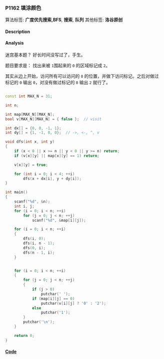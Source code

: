### P1162 填涂颜色

算法标签: **广度优先搜索,BFS**, **搜索**, **队列**
其他标签: **洛谷原创**


#### Description

#### Analysis

迷宫基本题？ 好长时间没写过了，手生。

题目要求是： 找出来被 `1`围起来的 `0` 的区域标记成 `2`。

其实从边上开始，访问所有可以访问的 `0` 的位置，并做下访问标记。之后对做过标记的 `0` 输出 `0`，对没有做过标记的 `0` 输出 `2` 就行了。


```cpp

const int MAX_N = 31;

int n;

int map[MAX_N][MAX_N];
bool v[MAX_N][MAX_N] = { false };  // visit

int dx[] = {0, 0, -1, 1};
int dy[] = {1, -1, 0, 0};  // ->, <-, ^, v

void dfs(int x, int y)
{
    if (x < 0 || x >= n || y < 0 || y >= n) return;
    if (v[x][y] || map[x][y] == 1) return;

    v[x][y] = true;

    for (int i = 0; i < 4; ++i)
        dfs(x + dx[i], y + dy[i]);
}

int main()
{
    scanf("%d", &n);
    int i, j;
    for (i = 0; i < n; ++i)
        for (j = 0; j < n; ++j)
            scanf("%d", &map[i][j]);

    for (i = 0; i < n; ++i)
    {
        dfs(i, 0);
        dfs(i, n - 1);
        dfs(0, i);
        dfs(n - 1, i);
    }


    for (i = 0; i < n; ++i)
    {
        for (j = 0; j < n; ++j)
        {
            if (j > 0)
                putchar(' ');
            if (map[i][j] == 0)
                putchar(v[i][j] ? '0' : '2');
            else
                putchar('1');
        }
        putchar('\n');
    }

    return 0;
}
```

#### [Code](../cpp/p1162.cpp)
